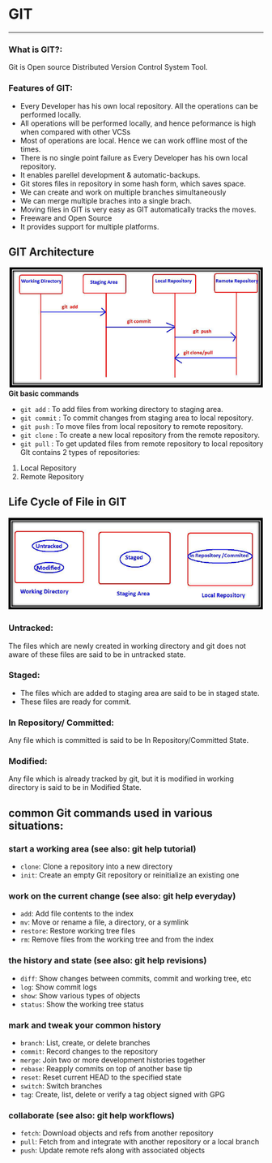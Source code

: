 # GIT

---
### What is GIT?:
Git is Open source Distributed Version Control System Tool.

### Features of GIT:
* Every Developer has his own local repository. All the operations can be performed locally.
* All operations will be performed locally, and hence peformance is high when compared with other VCSs
* Most of operations are local. Hence we can work offline most of the times.
* There is no single point failure as Every Developer has his own local repository.
* It enables parellel development & automatic-backups.
* Git stores files in repository in some hash form, which saves space.
* We can create and work on multiple branches simultaneously
* We can merge multiple braches into a single brach.
* Moving files in GIT is very easy as GIT automatically tracks the moves.
* Freeware and Open Source
* It provides support for multiple platforms.

## GIT Architecture
![GIT Architecture](Git_Architecture.png)
**Git basic commands**
* `git add` : To add files from working directory to staging area. 
* `git commit` : To commit changes from staging area to local repository.
* `git push` : To move files from local repository to remote repository. 
* `git clone` : To create a new local repository from the remote repository. 
* `git pull` : To get updated files from remote repository to local repository
GIt contains 2 types of repositories: 
1) Local Repository
2) Remote Repository

## Life Cycle of File in GIT
![Life Cycle of File](Life%20Cycle%20of%20File.png)
### Untracked: 
The files which are newly created in working directory and git does not aware of these files are said to be in untracked state. 
### Staged: 
* The files which are added to staging area are said to be in staged state. 
* These files are ready for commit. 
### In Repository/ Committed: 
Any file which is committed is said to be In Repository/Committed State.
### Modified: 
Any file which is already tracked by git, but it is modified in working directory is said to be in Modified State.

## common Git commands used in various situations:
### start a working area (see also: git help tutorial) 
* `clone`: Clone a repository into a new directory 
* `init`: Create an empty Git repository or reinitialize an existing one
### work on the current change (see also: git help everyday) 
* `add`: Add file contents to the index 
* `mv`: Move or rename a file, a directory, or a symlink 
* `restore`: Restore working tree files 
* `rm`: Remove files from the working tree and from the index 
### the history and state (see also: git help revisions) 
* `diff`: Show changes between commits, commit and working tree, etc 
* `log`: Show commit logs 
* `show`: Show various types of objects 
* `status`: Show the working tree status
### mark and tweak your common history 
* `branch`: List, create, or delete branches 
* `commit`: Record changes to the repository
* `merge`: Join two or more development histories together 
* `rebase`: Reapply commits on top of another base tip 
* `reset`: Reset current HEAD to the specified state 
* `switch`: Switch branches 
* `tag`: Create, list, delete or verify a tag object signed with GPG
### collaborate (see also: git help workflows) 
* `fetch`: Download objects and refs from another repository 
* `pull`: Fetch from and integrate with another repository or a local branch 
* `push`: Update remote refs along with associated objects